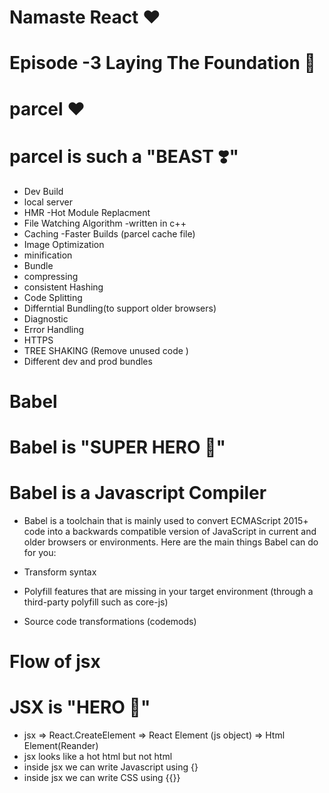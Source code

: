 # Namaste React ❤️

# Episode -3  Laying The Foundation 🚀

# parcel ❤️

# parcel is  such a "BEAST ❣️"

- Dev Build
- local server
- HMR -Hot Module Replacment
- File Watching Algorithm -written in c++
- Caching -Faster Builds (parcel cache file)
- Image Optimization
- minification
- Bundle
- compressing
- consistent Hashing
- Code Splitting
- Differntial Bundling(to support older browsers)
- Diagnostic
- Error Handling
- HTTPS
- TREE SHAKING (Remove unused code )
- Different dev and prod bundles

# Babel

# Babel is "SUPER HERO 🦸"

# Babel is a Javascript Compiler

- Babel is a toolchain that is mainly used to convert ECMAScript 2015+ code into a backwards compatible version of JavaScript in current and older browsers or environments. Here are the main things Babel can do for you:

- Transform syntax
- Polyfill features that are missing in your target environment (through a third-party polyfill such as core-js)
- Source code transformations (codemods)

# Flow of jsx
 
 # JSX is "HERO 🕺"

- jsx => React.CreateElement => React Element (js object) => Html Element(Reander)
- jsx looks like a hot html but not html
- inside jsx we can write Javascript using {}
- inside jsx we can write CSS using {{}}
